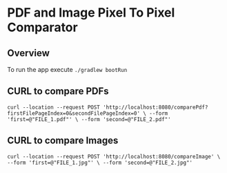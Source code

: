 # PDF and Image Pixel To Pixel Comparator

## Overview

To run the app execute `./gradlew bootRun`

## CURL to compare PDFs

`curl --location --request POST 'http://localhost:8080/comparePdf?firstFilePageIndex=0&secondFilePageIndex=0' \
--form 'first=@"FILE_1.pdf"' \
--form 'second=@"FILE_2.pdf"'`

## CURL to compare Images

`curl --location --request POST 'http://localhost:8080/compareImage' \
--form 'first=@"FILE_1.jpg"' \
--form 'second=@"FILE_2.jpg"'`

